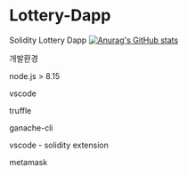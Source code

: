 # Lottery-Dapp
Solidity Lottery Dapp
[![Anurag's GitHub stats](https://github-readme-stats.vercel.app/api?username=LEEJINSOL1)](https://github.com/anuraghazra/github-readme-stats)


개발환경

node.js  > 8.15

vscode

truffle 

ganache-cli

vscode - solidity extension

metamask


